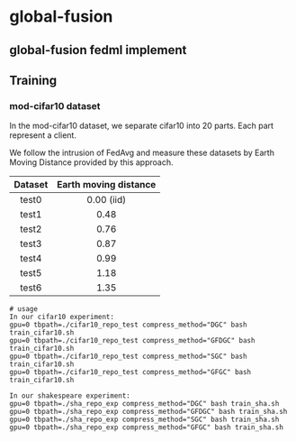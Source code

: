 # global-fusion

## global-fusion fedml implement


## Training
### mod-cifar10 dataset

In the mod-cifar10 dataset, we separate cifar10 into 20 parts.
Each part represent a client.

We follow the intrusion of FedAvg and measure these datasets by Earth Moving Distance provided by this approach.

Dataset  |  Earth moving distance
:--------------:|:-----:
test0    |  0.00 (iid)
test1    |  0.48
test2    |  0.76
test3    |  0.87
test4    |  0.99
test5    |  1.18
test6    |  1.35

```shell=
# usage
In our cifar10 experiment:
gpu=0 tbpath=./cifar10_repo_test compress_method="DGC" bash train_cifar10.sh
gpu=0 tbpath=./cifar10_repo_test compress_method="GFDGC" bash train_cifar10.sh
gpu=0 tbpath=./cifar10_repo_test compress_method="SGC" bash train_cifar10.sh
gpu=0 tbpath=./cifar10_repo_test compress_method="GFGC" bash train_cifar10.sh

In our shakespeare experiment:
gpu=0 tbpath=./sha_repo_exp compress_method="DGC" bash train_sha.sh
gpu=0 tbpath=./sha_repo_exp compress_method="GFDGC" bash train_sha.sh
gpu=0 tbpath=./sha_repo_exp compress_method="SGC" bash train_sha.sh
gpu=0 tbpath=./sha_repo_exp compress_method="GFGC" bash train_sha.sh
```